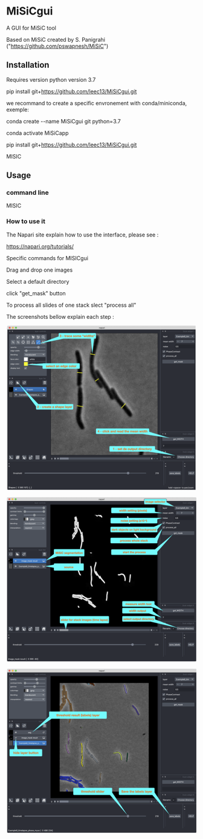 # MiSiCgui
A GUI for MiSiC tool

Based on MiSiC created by S. Panigrahi ("https://github.com/pswapnesh/MiSiC")

## Installation
Requires version python version 3.7

pip install git+https://github.com/leec13/MiSiCgui.git

we recommand to create a specific envronement with conda/miniconda, exemple:

conda create --name MiSiCgui git python=3.7

conda activate MiSiCapp

pip install git+https://github.com/leec13/MiSiCgui.git

MISIC
## Usage

### command line
MISIC

### How to use it
The Napari site explain how to use the interface, please see :

https://napari.org/tutorials/

Specific commands for MISICgui

Drag and drop one images

Select a default directory

click "get_mask" button

To process all slides of one stack slect "process all"

The screenshots bellow explain each step :

!['screen1.png'](https://github.com/leec13/MiSiCgui/blob/master/images/screen1.png?raw=true)

!['screen2.png'](https://github.com/leec13/MiSiCgui/blob/master/images/screen2.png?raw=true)

!['screen3.png'](https://github.com/leec13/MiSiCgui/blob/master/images/screen3.png?raw=true)




